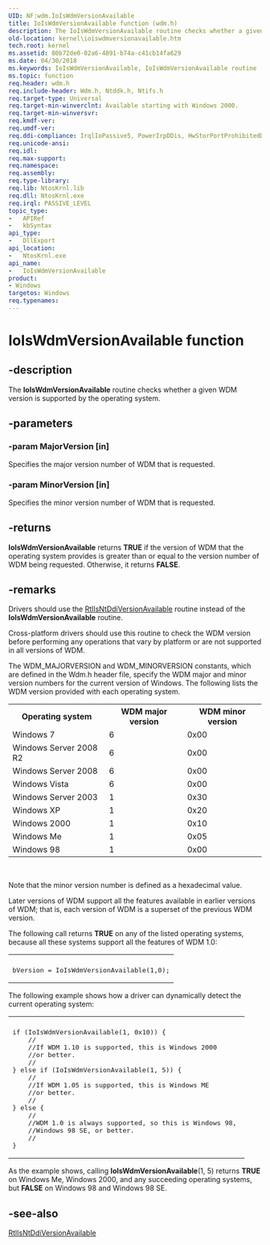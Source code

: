 ```yaml
---
UID: NF:wdm.IoIsWdmVersionAvailable
title: IoIsWdmVersionAvailable function (wdm.h)
description: The IoIsWdmVersionAvailable routine checks whether a given WDM version is supported by the operating system.
old-location: kernel\ioiswdmversionavailable.htm
tech.root: kernel
ms.assetid: 80b72de0-02a6-4891-b74a-c41cb14fa629
ms.date: 04/30/2018
ms.keywords: IoIsWdmVersionAvailable, IoIsWdmVersionAvailable routine [Kernel-Mode Driver Architecture], k104_775d6afa-6edd-4922-bdff-a8fe5d32bc3a.xml, kernel.ioiswdmversionavailable, wdm/IoIsWdmVersionAvailable
ms.topic: function
req.header: wdm.h
req.include-header: Wdm.h, Ntddk.h, Ntifs.h
req.target-type: Universal
req.target-min-winverclnt: Available starting with Windows 2000.
req.target-min-winversvr: 
req.kmdf-ver: 
req.umdf-ver: 
req.ddi-compliance: IrqlIoPassive5, PowerIrpDDis, HwStorPortProhibitedDDIs
req.unicode-ansi: 
req.idl: 
req.max-support: 
req.namespace: 
req.assembly: 
req.type-library: 
req.lib: NtosKrnl.lib
req.dll: NtosKrnl.exe
req.irql: PASSIVE_LEVEL
topic_type:
-	APIRef
-	kbSyntax
api_type:
-	DllExport
api_location:
-	NtosKrnl.exe
api_name:
-	IoIsWdmVersionAvailable
product:
- Windows
targetos: Windows
req.typenames: 
---
```


# IoIsWdmVersionAvailable function


## -description


The <b>IoIsWdmVersionAvailable</b> routine checks whether a given WDM version is supported by the operating system.


## -parameters




### -param MajorVersion [in]

Specifies the major version number of WDM that is requested.


### -param MinorVersion [in]

Specifies the minor version number of WDM that is requested.


## -returns



<b>IoIsWdmVersionAvailable</b> returns <b>TRUE</b> if the version of WDM that the operating system provides is greater than or equal to the version number of WDM being requested. Otherwise, it returns <b>FALSE</b>.




## -remarks



Drivers should use the <a href="https://msdn.microsoft.com/library/windows/hardware/ff561954">RtlIsNtDdiVersionAvailable</a> routine instead of the <b>IoIsWdmVersionAvailable</b> routine.

Cross-platform drivers should use this routine to check the WDM version before performing any operations that vary by platform or are not supported in all versions of WDM.

The WDM_MAJORVERSION and WDM_MINORVERSION constants, which are defined in the Wdm.h header file, specify the WDM major and minor version numbers for the current version of Windows. The following lists the WDM version provided with each operating system.

<table>
<tr>
<th>Operating system</th>
<th>WDM major version</th>
<th>WDM minor version</th>
</tr>
<tr>
<td>
Windows 7

</td>
<td>
6

</td>
<td>
0x00

</td>
</tr>
<tr>
<td>
Windows Server 2008 R2

</td>
<td>
6

</td>
<td>
0x00

</td>
</tr>
<tr>
<td>
Windows Server 2008

</td>
<td>
6

</td>
<td>
0x00

</td>
</tr>
<tr>
<td>
Windows Vista

</td>
<td>
6

</td>
<td>
0x00

</td>
</tr>
<tr>
<td>
Windows Server 2003

</td>
<td>
1

</td>
<td>
0x30

</td>
</tr>
<tr>
<td>
Windows XP

</td>
<td>
1

</td>
<td>
0x20

</td>
</tr>
<tr>
<td>
Windows 2000

</td>
<td>
1

</td>
<td>
0x10

</td>
</tr>
<tr>
<td>
Windows Me

</td>
<td>
1

</td>
<td>
0x05

</td>
</tr>
<tr>
<td>
Windows 98

</td>
<td>
1

</td>
<td>
0x00

</td>
</tr>
</table>
 

Note that the minor version number is defined as a hexadecimal value.

Later versions of WDM support all the features available in earlier versions of WDM; that is, each version of WDM is a superset of the previous WDM version.

The following call returns <b>TRUE</b> on any of the listed operating systems, because all these systems support all the features of WDM 1.0:

<div class="code"><span codelanguage=""><table>
<tr>
<th></th>
</tr>
<tr>
<td>
<pre>bVersion = IoIsWdmVersionAvailable(1,0);</pre>
</td>
</tr>
</table></span></div>
The following example shows how a driver can dynamically detect the current operating system:

<div class="code"><span codelanguage=""><table>
<tr>
<th></th>
</tr>
<tr>
<td>
<pre>if (IoIsWdmVersionAvailable(1, 0x10)) {
    //
    //If WDM 1.10 is supported, this is Windows 2000
    //or better.
    //
} else if (IoIsWdmVersionAvailable(1, 5)) {
    //
    //If WDM 1.05 is supported, this is Windows ME
    //or better.
    //
} else {
    //
    //WDM 1.0 is always supported, so this is Windows 98, 
    //Windows 98 SE, or better.
    //
}</pre>
</td>
</tr>
</table></span></div>
As the example shows, calling <b>IoIsWdmVersionAvailable</b>(1, 5) returns <b>TRUE</b> on Windows Me, Windows 2000, and any succeeding operating systems, but <b>FALSE</b> on Windows 98 and Windows 98 SE.




## -see-also




<a href="https://msdn.microsoft.com/library/windows/hardware/ff561954">RtlIsNtDdiVersionAvailable</a>
 

 

